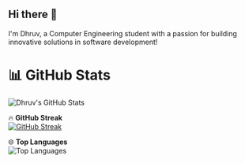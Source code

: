 ## Hi there 👋

I'm Dhruv, a Computer Engineering student with a passion for building innovative solutions in software development!

# 📊 GitHub Stats  

![Dhruv's GitHub Stats](https://github-readme-stats.vercel.app/api?username=dhruvds12&show_icons=true&theme=tokyonight)  

🔥 **GitHub Streak**  
[![GitHub Streak](https://streak-stats.demolab.com/?user=dhruvds12&theme=github-dark-blue)](https://git.io/streak-stats)

 🌐 **Top Languages**  
![Top Languages](https://github-readme-stats.vercel.app/api/top-langs/?username=dhruvds12&exclude_repo=hlp24_tick3&hide=css,html,shaderlab,HLSL&layout=compact&theme=tokyonight) 

<!--
**dhruvds12/dhruvds12** is a ✨ _special_ ✨ repository because its `README.md` (this file) appears on your GitHub profile.

Here are some ideas to get you started:

- 🔭 I’m currently working on ...
- 🌱 I’m currently learning ...
- 👯 I’m looking to collaborate on ...
- 🤔 I’m looking for help with ...
- 💬 Ask me about ...
- 📫 How to reach me: ...
- 😄 Pronouns: ...
- ⚡ Fun fact: ...
-->
